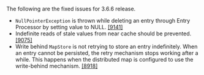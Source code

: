 
The following are the fixed issues for 3.6.6 release.

- `NullPointerException` is thrown while deleting an entry through Entry Processor by setting value to NULL. <a href="https://github.com/hazelcast/hazelcast/pull/9141" target="_blank">[9141]</a>
- Indefinite reads of stale values from near cache should be prevented. <a href="https://github.com/hazelcast/hazelcast/pull/9075" target="_blank">[9075]</a>
- Write behind `MapStore` is not retrying to store an entry indefinitely. When an entry cannot be persisted, the retry mechanism stops working after a while. This happens when the distributed map is configured to use the write-behind mechanism. <a href="https://github.com/hazelcast/hazelcast/issues/8918" target="_blank">[8918]</a>

